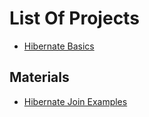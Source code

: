 # List Of Projects
* [Hibernate Basics](hibernate-basics)

## Materials
* [Hibernate Join Examples](https://examples.javacodegeeks.com/enterprise-java/hibernate/hibernate-join-example/)